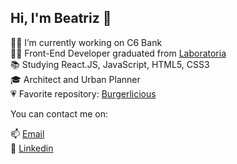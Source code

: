 ## Hi, I'm Beatriz 👋

<p align="left">
  👩‍💻  I’m currently working on C6 Bank <br>
  👩‍🎓 Front-End Developer graduated from <a href="https://www.laboratoria.la/"> Laboratoria </a> <br>
  📚 Studying React.JS, JavaScript, HTML5, CSS3 <br>
  🎓 Architect and Urban Planner <br>
  💗 Favorite repository: <a href="https://github.com/beatrizpenalva/burgerlicious"> Burgerlicious </a> <br>
  
  You can contact me on:
  
  📫 <a href="mailto:biapenalva@gmail.com"> Email </a> <br>
  💼 <a href="https://www.linkedin.com/in/beatrizpenalva/"> Linkedin </a> <br>  
</p>
